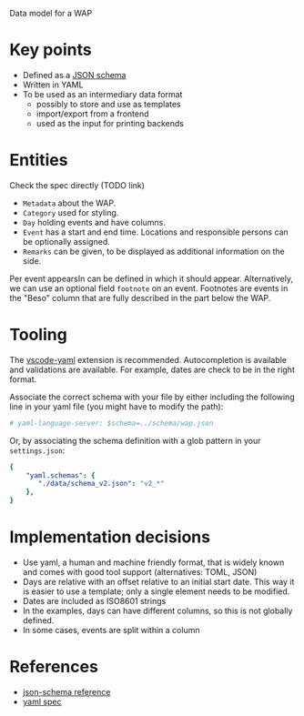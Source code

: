 Data model for a WAP
# Key points
- Defined as a [JSON schema](https://json-schema.org/) 
- Written in YAML
- To be used as an intermediary data format
    - possibly to store and use as templates
    - import/export from a frontend
    - used as the input for printing backends

# Entities
Check the spec directly (TODO link)

<!-- TODO Include examples -->
- `Metadata` about the WAP.
- `Category` used for styling.
- `Day` holding events and have columns.
- `Event` has a start and end time.  Locations and responsible persons can be optionally assigned.
- `Remarks` can be given, to be displayed as additional information on the side.

Per event appearsIn can be defined in which it should appear.
Alternatively, we can use an optional field `footnote` on an event.
Footnotes are events in the "Beso" column that are fully described in the part below the WAP.

# Tooling
The [vscode-yaml](https://github.com/redhat-developer/vscode-yaml) extension is recommended.
Autocompletion is available and validations are available.
For example, dates are check to be in the right format.

Associate the correct schema with your file by either including the following line in your yaml file (you might have to modify the path):
``` yaml
# yaml-language-server: $schema=../schema/wap.json
```
Or, by associating the schema definition with a glob pattern in your `settings.json`:
``` yaml
{
    "yaml.schemas": {
       "./data/schema_v2.json": "v2_*"
    },
}
```
# Implementation decisions
- Use yaml, a human and machine friendly format, that is widely known and comes with good tool support (alternatives: TOML, JSON)
- Days are relative with an offset relative to an initial start date. This way it is easier to use a template; only a single element needs to be modified.
- Dates are included as ISO8601 strings
- In the examples, days can have different columns, so this is not globally defined.
- In some cases, events are split within a column

# References
- [json-schema reference](https://json-schema.org/reference)
- [yaml spec](https://yaml.org/spec/1.2.2/)

